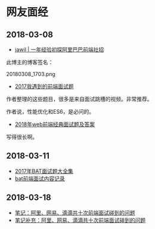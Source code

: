 # 网友面经

## 2018-03-08

* [jawil \| 一年经验初探阿里巴巴前端社招](https://github.com/jawil/blog/issues/22)

此博主的博客签名：

20180308\_1703.png

* [2017我遇到的前端面试题](https://blog.dunizb.com//2017/09/08/interview-questions-2017/)

作者整理的这些题目，很多是来自面试跳槽的视频。非常推荐。

作者说，性能优化和ES6，是必问的。

* [2018年web前端经典面试题及答案](https://www.cnblogs.com/wdlhao/p/8290436.html)

写得很长啊。

## 2018-03-11

* [2017年BAT面试题大全集](http://www.bijishequ.com/detail/421600?p=)
* [bat前端面试内容记录](https://www.jianshu.com/p/d94d5290328c)

## 2018-03-18

* [笔记：阿里、网易、滴滴共十次前端面试碰到的问题](https://zhoukekestar.github.io/notes/2017/06/07/interview-answers.html)
* [笔记补充：阿里、网易、滴滴共十次前端面试碰到的问题](https://zhoukekestar.github.io/notes/2017/07/06/interview-answers.html)

